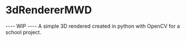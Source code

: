 # 3dRendererMWD
---- WIP ----
A simple 3D rendered created in python with OpenCV for a school project. 
